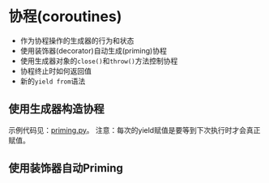 # 协程(coroutines)

- 作为协程操作的生成器的行为和状态
- 使用装饰器(decorator)自动生成(priming)协程
- 使用生成器对象的`close()`和`throw()`方法控制协程
- 协程终止时如何返回值
- 新的`yield from`语法

## 使用生成器构造协程

示例代码见：[priming.py](priming.py)。
注意：每次的yield赋值是要等到下次执行时才会真正赋值。

## 使用装饰器自动Priming

